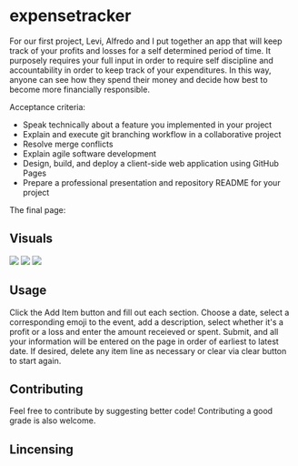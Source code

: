 # expensetracker

For our first project, Levi, Alfredo and I put together an app that will keep track of your profits and losses for a self determined period of time. It purposely requires your full input in order to require self discipline and accountability in order to keep track of your expenditures. In this way, anyone can see how they spend their money and decide how best to become more financially responsible.

Acceptance criteria:

* Speak technically about a feature you implemented in your project
* Explain and execute git branching workflow in a collaborative project
* Resolve merge conflicts
* Explain agile software development
* Design, build, and deploy a client-side web application using GitHub Pages
* Prepare a professional presentation and repository README for your project



The final page:


## Visuals
<img src="assets/images/expenseTrackerLargeScreen"/>

<img src="assets/images/expenseTrackerModal"/>

<img src="assets/images/expenseTrackerSmallScreen"/>

## Usage

Click the Add Item button and fill out each section. Choose a date, select a corresponding emoji to the event, add a description, select whether it's a profit or a loss and enter the amount receieved or spent. Submit, and all your information will be entered on the page in order of earliest to latest date. If desired, delete any item line as necessary or clear via clear button to start again.

## Contributing

Feel free to contribute by suggesting better code! Contributing a good grade is also welcome.

## Lincensing


